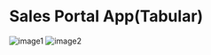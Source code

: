 # Sales Portal App(Tabular)


![image1](https://github.com/kshitijbhatia/SalesPortalApp/assets/108986570/2f02e860-ae93-49c2-824e-10b2f9b7f8c8)
![image2](https://github.com/kshitijbhatia/SalesPortalApp/assets/108986570/21b78d53-3107-4112-b493-da9b91c20792)

